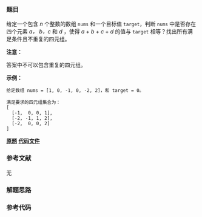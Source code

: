 ### 题目
给定一个包含  _n_ 个整数的数组 `nums` 和一个目标值 `target`，判断 `nums` 中是否存在四个元素 _a，_ _b，c_  和
_d_  ，使得  _a_ \+ _b_ \+ _c_ \+ _d_  的值与 `target` 相等？找出所有满足条件且不重复的四元组。

**注意：**

答案中不可以包含重复的四元组。

**示例：**

    
    
    给定数组 nums = [1, 0, -1, 0, -2, 2]，和 target = 0。
    
    满足要求的四元组集合为：
    [
      [-1,  0, 0, 1],
      [-2, -1, 1, 2],
      [-2,  0, 0, 2]
    ]
    

 **[原题](https://leetcode-cn.com/problems/4sum/)**    **[代码文件]()**


### 参考文献
无

### 解题思路




### 参考代码

```go


```




